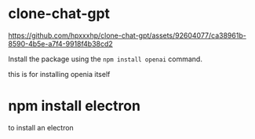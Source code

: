 # clone-chat-gpt

https://github.com/hpxxxhp/clone-chat-gpt/assets/92604077/ca38961b-8590-4b5e-a7f4-9918f4b38cd2


Install the package using the `npm install openai` command.
<p>this is for installing openia itself</p>
<h1>npm install electron</h1>
<p>to install an electron</p>

